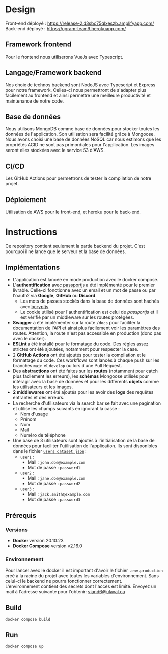 # Design

Front-end déployé : https://release-2.d3sbc75qlxeszb.amplifyapp.com/     
Back-end déployé : https://ugram-team9.herokuapp.com/

## Framework frontend
Pour le frontend nous utiliserons VueJs avec Typescript.

## Langage/Framework backend
Nos choix de technos backend sont NodeJS avec Typescript et Express pour notre framework. Celles-ci nous permettront de s'adapter plus facilement au frontend et ainsi permettre une meilleure productivité et maintenance de notre code.

## Base de données
Nous utilisons MongoDB comme base de données pour stocker toutes les données de l'application. Son utilisation sera facilité grâce à Mongoose. Nous avons choisi une base de données NoSQL car nous estimons que les propriétés ACID ne sont pas primordiales pour l'application.
Les images seront elles stockées avec le service S3 d'AWS.

## CI/CD
Les GitHub Actions pour permettrons de tester la compilation de notre projet.

## Déploiement
Utilisation de AWS pour le front-end, et heroku pour le back-end.


# Instructions
Ce repository contient seulement la partie backend du projet. C'est pourquoi il ne lance que le serveur et la base de données.

## Implémentations
- L'application est lancée en mode production avec le docker compose.
- L'**authentification** avec [passportjs](https://www.passportjs.org/) a été implémenté pour le premier livrable. Celle-ci fonctionne avec un email et un mot de passe ou par l'oauth2 via **Google**, **GitHub** ou **Discord**.
    - Les mots de passes stockés dans la base de données sont hachés avec [bcryptjs](https://www.npmjs.com/package/bcryptjs).
    - Le cookie utilisé pour l'authentification est celui de *passportjs* et il est vérifié par un middleware sur les routes protégées.
- **Swagger** a été implémenter sur la route `/docs` pour faciliter la documentation de l'API et ainsi plus facilement voir les paramètres des routes. Attention, la route n'est pas accessible en production (donc pas avec le docker).
- **ESLint** a été installé pour le formatage du code. Des règles assez strictes ont été ajoutées, notamment pour respecter la case.
- 2 **GitHub Actions** ont été ajoutés pour tester la compilation et le formattage du code. Ces workflows sont lancés à chaque push sur les branches `main` et `develop` ou lors d'une Pull Request.
- Des **abstractions** ont été faites sur les **routes** (notamment pour catch plus facilement les erreurs), les **schémas** Mongoose utilisés pour intéragir avec la base de données et pour les différents **objets** comme les utilisateurs et les images.
- **2 middlewares** ont été ajoutés pour les avoir des **logs** des requêtes entrantes et des erreurs.
- La recherche d'utilisateurs via la search bar se fait avec une pagination et utilise les champs suivants en ignorant la casse :
    - Nom d'usage
    - Prénom
    - Nom
    - Mail
    - Numéro de téléphone
- Une base de 3 utilisateurs sont ajoutés à l'initialisation de la base de données pour faciliter l'utilisation de l'application. Ils sont disponibles dans le fichier [`users_dataset.json`](./users_dataset.json) :
    - `user1` :
        - Mail : `john.doe@example.com`
        - Mot de passe : `password1`
    - `user2` :
        - Mail : `jane.doe@example.com`
        - Mot de passe : `password2`
    - `user3` :
        - Mail : `jack.smith@example.com`
        - Mot de passe : `password3`

## Prérequis
### Versions
- **Docker** version 20.10.23
- **Docker Compose** version v2.16.0

### Environnement
Pour lancer avec le docker il est important d'avoir le fichier `.env.production` créé à la racine du projet avec toutes les variables d'environnement. Sans celui-ci le backend ne pourra fonctionner correctement.  
L'environnement contient des secrets dont l'accès est limité. Envoyez un mail à l'adresse suivante pour l'obtenir: [viand6@ulaval.ca](mailto:viand6@ulaval.ca)

## Build
```bash
docker compose build
```

## Run
```bash
docker compose up
```
